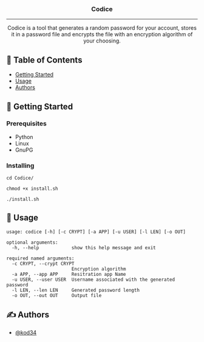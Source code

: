 <h3 align="center">Codice</h3>

---

<p align="center"> Codice is a tool that generates a random password for your account, stores it in a password file and encrypts the file with an encryption algorithm of your choosing.
    <br> 
</p>

## 📝 Table of Contents

- [Getting Started](#getting_started)
- [Usage](#usage)
- [Authors](#authors)


## 🏁 Getting Started <a name = "getting_started"></a>


### Prerequisites

- Python
- Linux
- GnuPG

### Installing

```
cd Codice/
```
```
chmod +x install.sh
```
```
./install.sh
```

## 🎈 Usage <a name="usage"></a>
```
usage: codice [-h] [-c CRYPT] [-a APP] [-u USER] [-l LEN] [-o OUT]

optional arguments:
  -h, --help            show this help message and exit

required named arguments:
  -c CRYPT, --crypt CRYPT
                        Encryption algorithm
  -a APP, --app APP     Resitration app Name
  -u USER, --user USER  Username associated with the generated password
  -l LEN, --len LEN     Generated password length
  -o OUT, --out OUT     Output file
```
## ✍️ Authors <a name = "authors"></a>

- [@kod34](https://github.com/kod34)